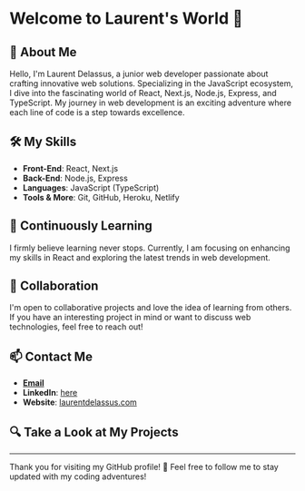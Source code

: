 # Welcome to Laurent's World 🚀

## 🌟 About Me

Hello, I'm Laurent Delassus, a junior web developer passionate about crafting innovative web solutions. Specializing in the JavaScript ecosystem, I dive into the fascinating world of React, Next.js, Node.js, Express, and TypeScript. My journey in web development is an exciting adventure where each line of code is a step towards excellence.

## 🛠️ My Skills

- **Front-End**: React, Next.js
- **Back-End**: Node.js, Express
- **Languages**: JavaScript (TypeScript)
- **Tools & More**: Git, GitHub, Heroku, Netlify

## 🌱 Continuously Learning

I firmly believe learning never stops. Currently, I am focusing on enhancing my skills in React and exploring the latest trends in web development.

## 🤝 Collaboration

I'm open to collaborative projects and love the idea of learning from others. If you have an interesting project in mind or want to discuss web technologies, feel free to reach out!

## 📫 Contact Me

- [**Email**](laurentdelassus@gmail.com)
- **LinkedIn**: [here](https://www.linkedin.com/in/laurent-delassus-6b736b293/)
- **Website**: [laurentdelassus.com](https://www.laurentdelassus.com/)

## 🔍 Take a Look at My Projects



---

Thank you for visiting my GitHub profile! 🌟 Feel free to follow me to stay updated with my coding adventures!

